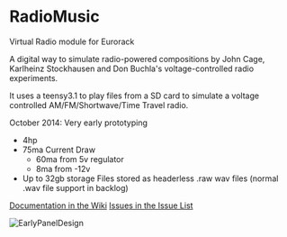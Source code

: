 RadioMusic
==========

Virtual Radio module for Eurorack 

A digital way to simulate radio-powered compositions by John Cage, Karlheinz Stockhausen and Don Buchla's voltage-controlled radio experiments. 

It uses a teensy3.1 to play files from a SD card to simulate a voltage controlled AM/FM/Shortwave/Time Travel radio. 

October 2014: Very early prototyping 

<ul>
<li>4hp 
<li>75ma Current Draw 
<ul>
<li>60ma from 5v regulator
<li>8ma from -12v</ul>
<li>Up to 32gb storage
<il>Files stored as headerless .raw wav files (normal .wav file support in backlog)
</ul>

[Documentation in the Wiki](https://github.com/TomWhitwell/RadioMusic/wiki)
[Issues in the Issue List](https://github.com/TomWhitwell/RadioMusic/issues)

![EarlyPanelDesign](https://raw.githubusercontent.com/TomWhitwell/RadioMusic/master/Collateral/img.png)
